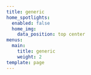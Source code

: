```yaml
---
title: generic
home_spotlights:
  enabled: false
  home_img:
    data_position: top center
menus:
  main:
    title: generic
    weight: 2
template: page
---
```

